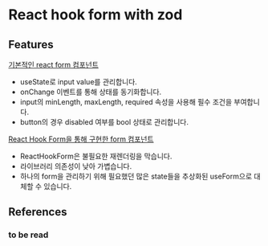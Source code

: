# React hook form with zod

## Features

[기본적인 react form 컴포넌트](./components/form-without-rhf.tsx)

- useState로 input value를 관리합니다.
- onChange 이벤트를 통해 상태를 동기화합니다.
- input의 minLength, maxLength, required 속성을 사용해 필수 조건을 부여합니다.
- button의 경우 disabled 여부를 bool 상태로 관리합니다.

[React Hook Form을 통해 구현한 form 컴포넌트](./components/form-with.rhf.tsx)

- ReactHookForm은 불필요한 재렌더링을 막습니다.
- 라이브러리 의존성이 낮아 가볍습니다.
- 하나의 form을 관리하기 위해 필요했던 많은 state들을 추상화된 useForm으로 대체할 수 있습니다.

## References

### to be read
